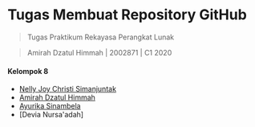 # Tugas Membuat Repository GitHub

> Tugas Praktikum Rekayasa Perangkat Lunak

> Amirah Dzatul Himmah | 2002871 | C1 2020
> 
#### Kelompok 8
- [Nelly Joy Christi Simanjuntak](https://github.com/joynelly/2000199_NellyJoy_C12020)
- [Amirah Dzatul Himmah](https://github.com/amirahdzh123/2002871_AmirahDzatulHimmah_C12020)
- [Ayurika Sinambela](https://github.com/arikanmbl/2003717_AyurikaSinambela_C12020)
- [Devia Nursa'adah]
